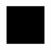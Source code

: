 <!doctype html>
<html lang="en">
<head>
    <meta charset="UTF-8">
    <meta name="Generator" content="EditPlus®">
    <meta name="Author" content="">
    <meta name="Keywords" content="">
    <meta name="Description" content="">
    <title>Document</title>
    <style>
        div{
            background-color: #000;
            width: 100px;
            height: 100px;
            margin: 0 auto;
        }
    </style>
</head>
<body>
    <div id="wrap"></div>
    <script>
        var wrap=document.getElementById("wrap");
        var ua = navigator.userAgent.toLowerCase();
        if (ua.match(/MicroMessenger/i) == "micromessenger") {
            wrap.style.display="none";
        }else{
        }
    </script>
</body>
</html>
